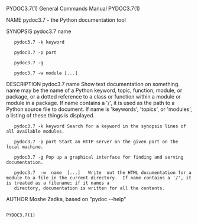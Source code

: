 PYDOC3.7(1)                                                                      General Commands Manual                                                                      PYDOC3.7(1)

NAME
       pydoc3.7 - the Python documentation tool

SYNOPSIS
       pydoc3.7 name

       pydoc3.7 -k keyword

       pydoc3.7 -p port

       pydoc3.7 -g

       pydoc3.7 -w module [...]

DESCRIPTION
       pydoc3.7  name  Show text documentation on something.  name may be the name of a Python keyword, topic, function, module, or package, or a dotted reference to a class or function
       within a module or module in a package.  If name contains a '/', it is used as the path to a Python source file to document. If name is  'keywords',  'topics',  or  'modules',  a
       listing of these things is displayed.

       pydoc3.7 -k keyword Search for a keyword in the synopsis lines of all available modules.

       pydoc3.7 -p port Start an HTTP server on the given port on the local machine.

       pydoc3.7 -g Pop up a graphical interface for finding and serving documentation.

       pydoc3.7  -w  name  [...]   Write  out the HTML documentation for a module to a file in the current directory.  If name contains a '/', it is treated as a filename; if it names a
       directory, documentation is written for all the contents.

AUTHOR
       Moshe Zadka, based on "pydoc --help"

                                                                                                                                                                              PYDOC3.7(1)
